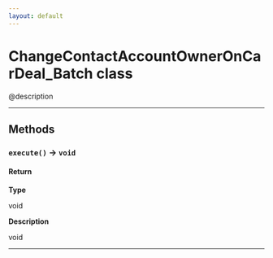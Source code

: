 ```yaml
---
layout: default
---
```

# ChangeContactAccountOwnerOnCarDeal_Batch class

@description

---
## Methods
### `execute()` → `void`
#### Return

**Type**

void

**Description**

void

---
